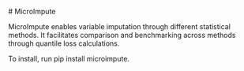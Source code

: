 # MicroImpute

MicroImpute enables variable imputation through different statistical methods. It facilitates comparison and benchmarking across methods through quantile loss calculations.

To install, run pip install microimpute.
 
